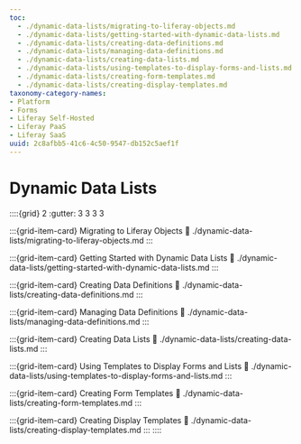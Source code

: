 ```yaml
---
toc:
  - ./dynamic-data-lists/migrating-to-liferay-objects.md
  - ./dynamic-data-lists/getting-started-with-dynamic-data-lists.md
  - ./dynamic-data-lists/creating-data-definitions.md
  - ./dynamic-data-lists/managing-data-definitions.md
  - ./dynamic-data-lists/creating-data-lists.md
  - ./dynamic-data-lists/using-templates-to-display-forms-and-lists.md
  - ./dynamic-data-lists/creating-form-templates.md
  - ./dynamic-data-lists/creating-display-templates.md
taxonomy-category-names:
- Platform
- Forms
- Liferay Self-Hosted
- Liferay PaaS
- Liferay SaaS
uuid: 2c8afbb5-41c6-4c50-9547-db152c5aef1f
---
```

# Dynamic Data Lists

::::{grid} 2
:gutter: 3 3 3 3

:::{grid-item-card} Migrating to Liferay Objects
:link: ./dynamic-data-lists/migrating-to-liferay-objects.md
:::

:::{grid-item-card} Getting Started with Dynamic Data Lists
:link: ./dynamic-data-lists/getting-started-with-dynamic-data-lists.md
:::

:::{grid-item-card} Creating Data Definitions
:link: ./dynamic-data-lists/creating-data-definitions.md
:::

:::{grid-item-card} Managing Data Definitions
:link: ./dynamic-data-lists/managing-data-definitions.md
:::

:::{grid-item-card} Creating Data Lists
:link: ./dynamic-data-lists/creating-data-lists.md
:::

:::{grid-item-card} Using Templates to Display Forms and Lists
:link: ./dynamic-data-lists/using-templates-to-display-forms-and-lists.md
:::

:::{grid-item-card} Creating Form Templates
:link: ./dynamic-data-lists/creating-form-templates.md
:::

:::{grid-item-card} Creating Display Templates
:link: ./dynamic-data-lists/creating-display-templates.md
:::
::::
